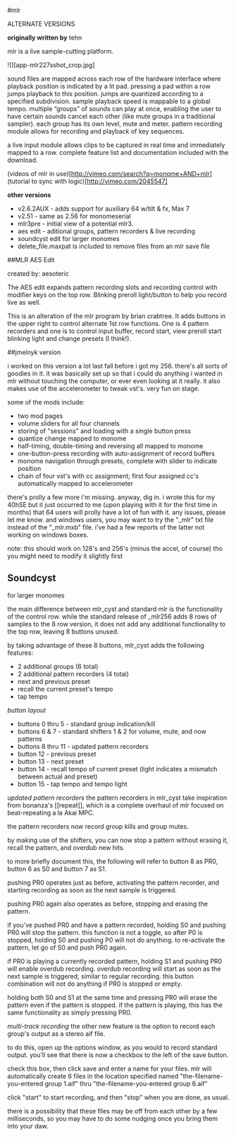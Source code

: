 #mlr

ALTERNATE VERSIONS

**originally written by** tehn

mlr is a live sample-cutting platform.

!()[app-mlr227sshot_crop.jpg]


sound files are mapped across each row of the hardware interface where playback position is indicated by a lit pad.
pressing a pad within a row jumps playback to this position. jumps are quantized according to a specified subdivision.
sample playback speed is mappable to a global tempo.
multiple “groups” of sounds can play at once, enabling the user to have certain sounds cancel each other (like mute groups in a traditional sampler).
each group has its own level, mute and meter.
pattern recording module allows for recording and playback of key sequences.

a live input module allows clips to be captured in real time and immediately mapped to a row.
complete feature list and documentation included with the download.

(videos of mlr in use)[http://vimeo.com/search?q=monome+AND+mlr]
(tutorial to sync with logic)[http://vimeo.com/2045547]

**other versions**
* v2.6.2AUX - adds support for auxiliary 64 w/tilt & fx, Max 7
* v2.51 - same as 2.56 for monomeserial
* mlr3pre - initial view of a potential mlr3.
* aes edit - aditional groups, pattern recorders & live recording
* soundcyst edit for larger monomes
* delete_file.maxpat is included to remove files from an mlr save file



##MLR AES Edit

created by: aesoteric

The AES edit expands pattern recording slots and recording control with modifier keys on the top row.  Blinking preroll light/button to help you record live as well.

This is an alteration of the mlr program by brian crabtree.  It adds buttons in the upper right to control alternate 1st row functions.  One is 4 pattern recorders and one is to control input buffer, record start, view preroll start blinking light and change presets (I think!).


##jmelnyk version

i worked on this version a lot last fall before i got my 256. there's all sorts of goodies in it. it was basically set up so that i could do anything i wanted in mlr without touching the computer, or ever even looking at it really. it also makes use of the accelerometer to tweak vst's. very fun on stage.

some of the mods include:
- two mod pages
- volume sliders for all four channels
- storing of "sessions" and loading with a single button press
- quantize change mapped to monome
- half-timing, double-timing and reversing all mapped to monome
- one-button-press recording with auto-assignment of record buffers
- monome navigation through presets, complete with slider to indicate position
- chain of four vst's with cc assignment; first four assigned cc's automatically mapped to accelerometer

there's prolly a few more i'm missing. anyway, dig in. i wrote this for my 40hSE but it just occurred to me (upon playing with it for the first time in months) that 64 users will prolly have a lot of fun with it. any issues, please let me know. and windows users, you may want to try the "_mlr" txt file instead of the "_mlr.mxb" file. i've had a few reports of the latter not working on windows boxes.

note: this should work on 128's and 256's (minus the accel, of course) tho you might need to modify it slightly first



## Soundcyst

for larger monomes

the main difference between mlr_cyst and standard mlr is the functionality of the control row. while the standard release of _mlr256 adds 8 rows of samples to the 8 row version, it does not add any additional functionality to the top row, leaving 8 buttons unused.

by taking advantage of these 8 buttons, mlr_cyst adds the following features:

* 2 additional groups (6 total)
* 2 additional pattern recorders (4 total)
* next and previous preset
* recall the current preset's tempo
* tap tempo

*button layout*
* buttons 0 thru 5 - standard group indication/kill
* buttons 6 & 7 - standard shifters 1 & 2 for volume, mute, and now patterns
* buttons 8 thru 11 - updated pattern recorders
* button 12 - previous preset
* button 13 - next preset
* button 14 - recall tempo of current preset (light indicates a mismatch between actual and preset)
* button 15 - tap tempo and tempo light


*updated pattern recorders*
the pattern recorders in mlr_cyst take inspiration from bonanza's [[repeat]], which is a complete overhaul of mlr focused on beat-repeating a la Akai MPC.

the pattern recorders now record group kills and group mutes.

by making use of the shifters, you can now stop a pattern without erasing it, recall the pattern, and overdub new hits.

to more briefly document this, the following will refer to button 8 as PR0, button 6 as S0 and button 7 as S1.

pushing PR0 operates just as before, activating the pattern recorder, and starting recording as soon as the next sample is triggered.

pushing PR0 again also operates as before, stopping and erasing the pattern.

if you've pushed PR0 and have a pattern recorded, holding S0 and pushing PR0 will stop the pattern. this function is not a toggle, so after P0 is stopped, holding S0 and pushing P0 will not do anything. to re-activate the pattern, let go of S0 and push PR0 again.

if PR0 is playing a currently recorded pattern, holding S1 and pushing PR0 will enable overdub recording. overdub recording will start as soon as the next sample is triggered, similar to regular recording. this button combination will not do anything if PR0 is stopped or empty.

holding both S0 and S1 at the same time and pressing PR0 will erase the pattern even if the pattern is stopped. if the pattern is playing, this has the same functionality as simply pressing PR0.

*multi-track recording*
the other new feature is the option to record each group's output as a stereo aif file.

to do this, open up the options window, as you would to record standard output. you'll see that there is now a checkbox to the left of the save button.

check this box, then click save and enter a name for your files. mlr will automatically create 6 files in the location specified named "the-filename-you-entered group 1.aif" thru "the-filename-you-entered group 6.aif"

click "start" to start recording, and then "stop" when you are done, as usual.

there is a possibility that these files may be off from each other by a few milliseconds, so you may have to do some nudging once you bring them into your daw.